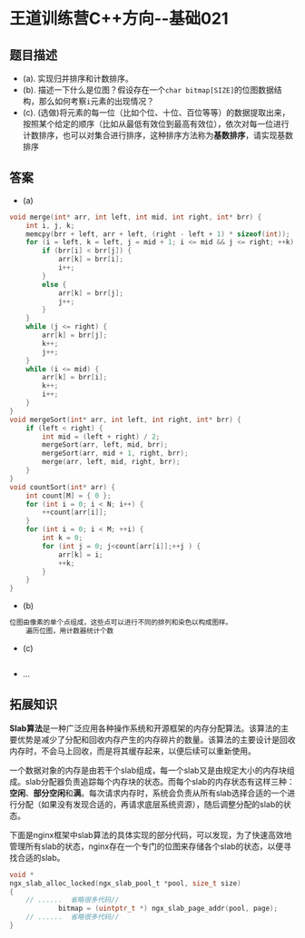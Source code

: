 # 王道训练营C++方向--基础021

## 题目描述

- (a). 实现归并排序和计数排序。
- (b). 描述一下什么是位图？假设存在一个`char bitmap[SIZE]`的位图数据结构，那么如何考察`i`元素的出现情况？
- (c). (选做)将元素的每一位（比如个位、十位、百位等等）的数据提取出来，按照某个给定的顺序（比如从最低有效位到最高有效位），依次对每一位进行计数排序，也可以对集合进行排序，这种排序方法称为**基数排序**，请实现基数排序

## 答案

- (a)

```c
void merge(int* arr, int left, int mid, int right, int* brr) {
	int i, j, k;
	memcpy(brr + left, arr + left, (right - left + 1) * sizeof(int));
	for (i = left, k = left, j = mid + 1; i <= mid && j <= right; ++k) {
		if (brr[i] < brr[j]) {
			arr[k] = brr[i];
			i++;
		}
		else {
			arr[k] = brr[j];
			j++;
		}
	}
	while (j <= right) {
		arr[k] = brr[j];
		k++;
		j++;
	}
	while (i <= mid) {
		arr[k] = brr[i];
		k++;
		i++;
	}
}
void mergeSort(int* arr, int left, int right, int* brr) {
	if (left < right) {
		int mid = (left + right) / 2;
		mergeSort(arr, left, mid, brr);
		mergeSort(arr, mid + 1, right, brr);
		merge(arr, left, mid, right, brr);
	}
}
void countSort(int* arr) {
	int count[M] = { 0 };
	for (int i = 0; i < N; i++) {
		++count[arr[i]];
	}
	for (int i = 0; i < M; ++i) {
		int k = 0;
		for (int j = 0; j<count[arr[i]];++j ) {
			arr[k] = i;
			++k;
		}
	}
}

```

- (b)

```c
位图由像素的单个点组成，这些点可以进行不同的排列和染色以构成图样。
    遍历位图，用计数器统计个数
```

- (c)

```c

```

- ...

## 拓展知识

**Slab算法**是一种广泛应用各种操作系统和开源框架的内存分配算法。该算法的主要优势是减少了分配和回收内存产生的内存碎片的数量。该算法的主要设计是回收内存时，不会马上回收，而是将其缓存起来，以便后续可以重新使用。

一个数据对象的内存是由若干个slab组成，每一个slab又是由规定大小的内存块组成。slab分配器负责追踪每个内存块的状态。而每个slab的内存状态有这样三种：**空闲**、**部分空闲**和**满**。每次请求内存时，系统会负责从所有slab选择合适的一个进行分配（如果没有发现合适的，再请求底层系统资源），随后调整分配的slab的状态。

下面是nginx框架中slab算法的具体实现的部分代码，可以发现，为了快速高效地管理所有slab的状态，nginx存在一个专门的位图来存储各个slab的状态，以便寻找合适的slab。

```c
void *
ngx_slab_alloc_locked(ngx_slab_pool_t *pool, size_t size)
{
	// ......  省略很多代码// 
            bitmap = (uintptr_t *) ngx_slab_page_addr(pool, page);
	// ......  省略很多代码//
}

```



